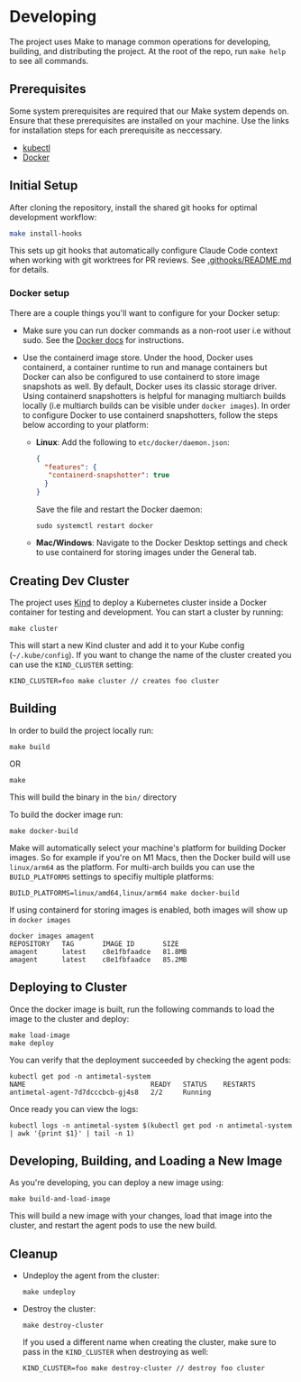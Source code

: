 # Developing

The project uses Make to manage common operations for developing, building, and distributing the project.
At the root of the repo, run `make help` to see all commands.

## Prerequisites

Some system prerequisites are required that our Make system depends on.
Ensure that these prerequisites are installed on your machine.
Use the links for installation steps for each prerequisite as neccessary.

- [kubectl](https://kubernetes.io/docs/tasks/tools/)
- [Docker](https://docs.docker.com/engine/install/)

## Initial Setup

After cloning the repository, install the shared git hooks for optimal development workflow:

```bash
make install-hooks
```

This sets up git hooks that automatically configure Claude Code context when working with git worktrees for PR reviews. See [.githooks/README.md](.githooks/README.md) for details.

### Docker setup

There are a couple things you'll want to configure for your Docker setup:
- Make sure you can run docker commands as a non-root user i.e without sudo. See the [Docker docs](https://docs.docker.com/engine/security/rootless/) for instructions.

- Use the containerd image store. Under the hood, Docker uses containerd, a container runtime to run and manage containers but Docker can also be configured to use containerd to store image snapshots as well.
By default, Docker uses its classic storage driver.
Using containerd snapshotters is helpful for managing multiarch builds locally (i.e multiarch builds can be visible under `docker images`).
In order to configure Docker to use containerd snapshotters, follow the steps below according to your platform:

  - **Linux**: Add the following to `etc/docker/daemon.json`:
    ```json
    {
      "features": {
       "containerd-snapshotter": true
      }
    }
    ```
    Save the file and restart the Docker daemon:
    ```
    sudo systemctl restart docker
    ```
  - **Mac/Windows**: Navigate to the Docker Desktop settings and check to use containerd for storing images under the General tab.

## Creating Dev Cluster

The project uses [Kind](https://kind.sigs.k8s.io/) to deploy a Kubernetes cluster inside a Docker container for testing and development.
You can start a cluster by running:
```
make cluster
```
This will start a new Kind cluster and add it to your Kube config (`~/.kube/config`). If you want to change the name of the cluster created you can use the `KIND_CLUSTER` setting:
```
KIND_CLUSTER=foo make cluster // creates foo cluster
```

## Building

In order to build the project locally run:
```
make build
```
OR
```
make
```
This will build the binary in the `bin/` directory

To build the docker image run:
```
make docker-build
```

Make will automatically select your machine's platform for building Docker images.
So for example if you're on M1 Macs, then the Docker build will use `linux/arm64` as the platform.
For multi-arch builds you can use the `BUILD_PLATFORMS` settings to specifiy multiple platforms:
```
BUILD_PLATFORMS=linux/amd64,linux/arm64 make docker-build
```
If using containerd for storing images is enabled, both images will show up in `docker images`
```
docker images amagent
REPOSITORY   TAG       IMAGE ID       SIZE
amagent      latest    c8e1fbfaadce   81.8MB
amagent      latest    c8e1fbfaadce   85.2MB
```

## Deploying to Cluster
Once the docker image is built, run the following commands to load the image to the cluster and deploy:
```
make load-image
make deploy
```

You can verify that the deployment succeeded by checking the agent pods:
```
kubectl get pod -n antimetal-system
NAME                               READY   STATUS    RESTARTS
antimetal-agent-7d7dcccbcb-gj4s8   2/2     Running
```
Once ready you can view the logs:
```
kubectl logs -n antimetal-system $(kubectl get pod -n antimetal-system | awk '{print $1}' | tail -n 1)
```

## Developing, Building, and Loading a New Image

As you're developing, you can deploy a new image using:
```
make build-and-load-image
```
This will build a new image with your changes, load that image into the cluster, and restart the agent pods to use the new build.

## Cleanup

- Undeploy the agent from the cluster:
  ```
  make undeploy
  ```

- Destroy the cluster:
  ```
  make destroy-cluster
  ```
  If you used a different name when creating the cluster, make sure to pass in the `KIND_CLUSTER` when destroying as well:
  ```
  KIND_CLUSTER=foo make destroy-cluster // destroy foo cluster
  ```
